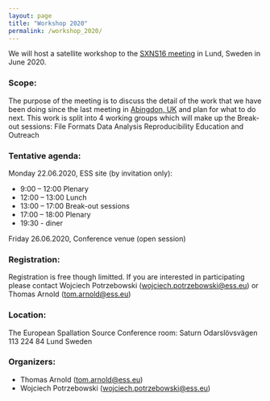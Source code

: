 ```yaml
---
layout: page
title: "Workshop 2020"
permalink: /workshop_2020/
---
```


We will host a satellite workshop to the [SXNS16 meeting](https://www.sxns16.org) in Lund, Sweden in June 2020. 

### Scope:

The purpose of the meeting is to discuss the detail of the work that we have been doing since the last meeting in 
[Abingdon, UK](https://reflectivity.github.io/workshop_2019/) and plan for what to do next. 
This work is split into 4 working groups which will make up the Break-out sessions:
    File Formats
    Data Analysis
    Reproducibility
    Education and Outreach

### Tentative agenda:

Monday 22.06.2020, ESS site (by invitation only):
- 9:00 – 12:00 Plenary
- 12:00 – 13:00 Lunch
- 13:00 – 17:00 Break-out sessions
- 17:00 – 18:00 Plenary
- 19:30 - diner 

Friday 26.06.2020, Conference venue (open session)

### Registration:

Registration is free though limitted. If you are interested in participating please contact Wojciech Potrzebowski 
(wojciech.potrzebowski@ess.eu) or Thomas Arnold (tom.arnold@ess.eu)

### Location: 

The European Spallation Source
Conference room: Saturn
Odarslövsvägen 113
224 84 Lund
Sweden

### Organizers:

- Thomas Arnold (tom.arnold@ess.eu)
- Wojciech Potrzebowski (wojciech.potrzebowski@ess.eu)